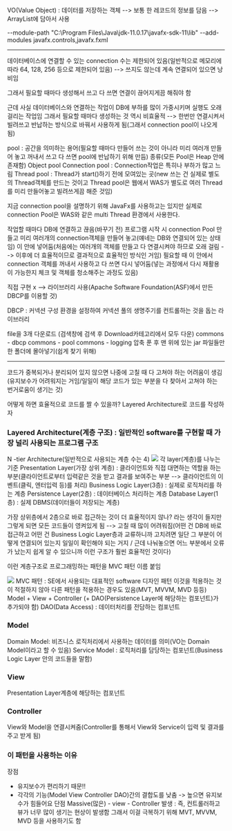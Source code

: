 VO(Value Object) : 데이터를 저장하는 객체 --> 보통 한 레코드의 정보를 담음 
--> ArrayList에 담아서 사용

--module-path "C:\Program Files\Java\jdk-11.0.17\javafx-sdk-11\lib" --add-modules javafx.controls,javafx.fxml

------------------------------------------------------------------------------------------
데이터베이스에 연결할 수 있는 connection 수는 제한되어 있음(일반적으로 메모리에 따라 64, 128, 256 등으로 제한되어 있음) --> 쓰지도 않는데 계속 연결되어 있으면 낭비임

그래서 필요할 때마다 생성해서 쓰고 다 쓰면 연결이 끊어지게끔 해줘야 함

근데 사실 데이터베이스와 연결하는 작업이 DB에 부하를 많이 가중시키며 실행도 오래 걸리는 작업임
그래서 필요할 때마다 생성하는 것 역시 비효율적
--> 한번만 연결시켜서 빌려쓰고 반납하는 방식으로 바꿔서 사용하게 됨(그래서 connection pool이 나오게 됨)

pool : 공간을 의미하는 용어(필요할 때마다 만들어 쓰는 것이 아니라 미리 여러개 만들어 놓고 꺼내서 쓰고 다 쓰면 pool에 반납하기 위해 만듬)
종류(모든 Pool은 Heap 안에 존재함)
Object pool
Connection pool : Connection작업은 특히나 부하가 많고 느림
Thread pool : Thread가 start()하기 전에 모여있는 곳(new 쓰는 건 실제로 별도의 Thread객체를 만드는 것이고 Thread pool은 웹에서 WAS가 별도로 여러 Thread를 미리 만들어놓고 빌려쓰게끔 해준 것임)

지금 connection pool을 설명하기 위해 JavaFx를 사용하고는 있지만 실제로 connection Pool은 WAS와 같은 multi Thread 환경에서 사용한다.

작업할 때마다 DB에 연결하고 끊음(바꾸기 전)
프로그램 시작 시 connection Pool 만들고 미리 여러개의 connection객체을 만들어 놓고(얘네는 DB와 연결되어 있는 상태임) 이 안에 넣어둠(처음에는 여러개의 객체를 만들고 다 연결시켜야 하므로 오래 걸림 --> 이후에 더 효율적이므로 결과적으로 효율적인 방식인 거임)
필요할 때 이 안에서 connection 객체를 꺼내서 사용하고 다 쓰면 다시 넣어둠(넣는 과정에서 다시 재활용이 가능한지 체크 및 객체를 청소해주는 과정도 있음)

직접 구현 x --> 라이브러리 사용(Apache Software Foundation(ASF)에서 만든 DBCP를 이용할 것)

DBCP : 커넥션 구성 환경을 설정하여 커넥션 풀의 생명주기를 컨트롤하는 것을 돕는 라이브러리

file을 3개 다운로드 (검색창에 검색 후 Download카테고리에서 모두 다운)
commons - dbcp
commons - pool
commons - logging
압축 푼 후 맨 위에 있는 jar 파일들만 한 폴더에 몰아넣기(쉽게 찾기 위해)

---------------------------------------------------------------------------------------------------------------

코드가 중복되거나 분리되어 있지 않으면 나중에 고칠 때 다 고쳐야 하는 어려움이 생김(유지보수가 어려워지는 거임/일일이 해당 코드가 있는 부분을 다 찾아서 고쳐야 하는 번거로움이 생기는 것)

어떻게 하면 효율적으로 코드를 짤 수 있을까? Layered Architecture로 코드를 작성하자

### Layered Architecture(계층 구조) : 일반적인 software를 구현할 때 가장 널리 사용되는 프로그램 구조

N -tier Architecture(일반적으로 사용되는 계층 수는 4)
![](../../README_resources/Pasted%20image%2020231014205852.png)
각 layer(계층)를 나누는 기준
Presentation Layer(가장 상위 계층) : 클라이언트와 직접 대면하는 역할을 하는 부분(클라이언트로부터 입력같은 것을 받고 결과를 보여주는 부분 --> 클라이언트의 이벤트(클릭, 엔터입력 등)를 처리)
Business Logic Layer(3층) : 실제로 로직처리를 하는 계층
Persistence Layer(2층) : 데이터베이스 처리하는 계층
Database Layer(1층) : 실제 DBMS(데이터들이 저장되는 계층)

가장 상위층에서 2층으로 바로 접근하는 것이 더 효율적이지 않나? 라는 생각이 들지만 그렇게 되면 모든 코드들이 영켜있게 됨 --> 고칠 때 많이 어려워짐(어떤 건 DB에 바로 접근하고 어떤 건 Business Logic Layer층과 교류하니까 고치려면 일단 그 부분이 어떻게 연결되어 있는지 일일이 확인해야 되는 거지 / 근데 나눠놓으면 어느 부분에서 오류가 났는지 쉽게 알 수 있으니까 이런 구조가 훨씬 효율적인 것이다)

이런 계층구조로 프로그래밍하는 패턴을 MVC 패턴 이름 붙임

![](../../README_resources/Pasted%20image%2020231014205941.png)
MVC 패턴 : SE에서 사용되는 대표적인 software 디자인 패턴
이것을 적용하는 것이 적절하지 않아 다른 패턴을 적용하는 경우도 있음(MVT, MVVM, MVD 등등)
Model + View + Controller (+ DAO(Persistence Layer에 해당하는 컴포넌트)가 추가되야 함)
DAO(Data Access) : 데이터처리를 전담하는 컴포넌트

### Model 
Domain Model: 비즈니스 로직처리에서 사용하는 데이터를 의미(VO는 Domain Model이라고 할 수 있음)
Service Model : 로직처리를 담당하는 컴포넌트(Business Logic Layer 안의 코드들을 말함)

### View
Presentation Layer계층에 해당하는 컴포넌트

### Controller
View와 Model을 연결시켜줌(Controller를 통해서 View와 Service이 입력 및 결과를 주고 받게 됨)

### 이 패턴을 사용하는 이유
장점
- 유지보수가 편리하기 때문!!
- 각각의 기능(Model View Controller DAO)간의 결합도를 낮춤 -> 높으면 유지보수가 힘들어요
단점
Massive(많은) - view - Controller 발생 : 즉, 컨트롤러하고 뷰가 너무 많이 생기는 현상이 발생함
그래서 이걸 극복하기 위해 MVT, MVVM, MVD 등을 사용하기도 함
